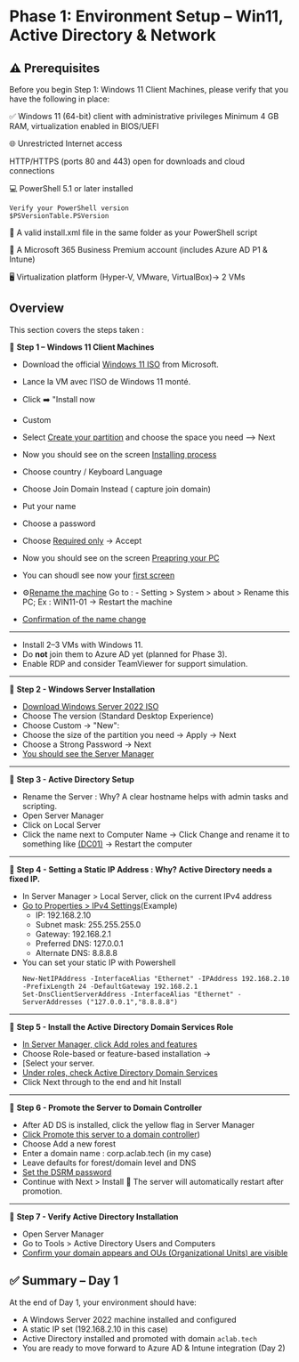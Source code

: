 # Phase 1: Environment Setup – Win11, Active Directory & Network


## ⚠️ Prerequisites
Before you begin Step 1: Windows 11 Client Machines, please verify that you have the following in place:

✅ Windows 11 (64-bit) client with administrative privileges
     Minimum 4 GB RAM, virtualization enabled in BIOS/UEFI

🌐 Unrestricted Internet access

HTTP/HTTPS (ports 80 and 443) open for downloads and cloud connections

💻 PowerShell 5.1 or later installed
```
Verify your PowerShell version
$PSVersionTable.PSVersion
```
📄 A valid install.xml file in the same folder as your PowerShell script

🔐 A Microsoft 365 Business Premium account (includes Azure AD P1 & Intune)

🖥️ Virtualization platform (Hyper-V, VMware, VirtualBox)-> 2 VMs

## Overview
This section covers the steps taken :

🔴 **Step 1 – Windows 11 Client Machines**

   - Download the official [Windows 11 ISO](https://www.microsoft.com/en-us/software-download/windows11) from Microsoft.
   - Lance la VM avec l’ISO de Windows 11 monté.
   - Click ➡️ "Install now
   - Custom
   - Select [Create your partition](https://github.com/AliChoukatli/CyberShield-Enterprise/blob/main/Screenshots/Day1_Installation_AD/Create_Partition.png) and choose the space you need --> Next
   - Now you should see on the screen [Installing process](https://github.com/AliChoukatli/CyberShield-Enterprise/blob/main/Screenshots/Day1_Installation_AD/Installing_Win11.png)
   - Choose country / Keyboard Language
   - Choose Join Domain Instead ( capture join domain)
   - Put your name
   - Choose a password
   - Choose [Required only](https://github.com/AliChoukatli/CyberShield-Enterprise/blob/main/Screenshots/Day1_Installation_AD/Required%20only.png) -> Accept 
   - Now you should see on the screen [Preapring your PC](https://github.com/AliChoukatli/CyberShield-Enterprise/blob/main/Screenshots/Day1_Installation_AD/preparing%20pc.png)

   - You can shoudl see now your [first screen](https://github.com/AliChoukatli/CyberShield-Enterprise/blob/main/Screenshots/Day1_Installation_AD/win11_first_screen.png)
   -  ⚙️[Rename the machine](https://github.com/AliChoukatli/CyberShield-Enterprise/blob/main/Screenshots/Day1_Installation_AD/rename_win11.png)
          Go to : 
          - Setting > System > about > Rename this PC; Ex : WIN11-01  -> Restart the machine 
   
   -  [Confirmation of the name change](https://github.com/AliChoukatli/CyberShield-Enterprise/blob/main/Screenshots/Day1_Installation_AD/rename_confirmation.png)

---

   - Install 2–3 VMs with Windows 11.
   - Do **not** join them to Azure AD yet (planned for Phase 3).
   - Enable RDP and consider TeamViewer for support simulation.

---
🔴 **Step 2 - Windows Server Installation**

   - [Download Windows Server 2022 ISO](https://www.microsoft.com/fr-fr/evalcenter/download-windows-server-2022)
   - Choose The version (Standard Desktop Experience)
   - Choose Custom → "New":
   - Choose the size of the partition you need -> Apply -> Next
   - Choose a Strong Password -> Next
   - [You should see the Server Manager](https://github.com/AliChoukatli/SecureIT-for-SMB/blob/main/Screenshots/Day1_Installation_AD/win_serv_1st_screen.png)
---
     
🔴 **Step 3 - Active Directory Setup**

   - Rename the Server : Why? A clear hostname helps with admin tasks and scripting.
   - Open Server Manager
   - Click on Local Server
   - Click the name next to Computer Name -> Click Change and rename it to something like [(DC01)](https://github.com/AliChoukatli/SecureIT-for-SMB/blob/main/Screenshots/Day1_Installation_AD/Capture_name.png)
     -> Restart the computer 
---
     
🔴 **Step 4 - Setting a Static IP Address : Why? Active Directory needs a fixed IP.**

   - In Server Manager > Local Server, click on the current IPv4 address
   - [Go to Properties > IPv4 Settings](https://github.com/AliChoukatli/CyberShield-Enterprise/blob/main/Screenshots/Day1_Installation_AD/Set_ip.png)(Example)
     - IP: 192.168.2.10
     - Subnet mask: 255.255.255.0
     - Gateway: 192.168.2.1
     - Preferred DNS: 127.0.0.1 
     - Alternate DNS: 8.8.8.8
   - You can set your static IP with Powershell
     ```
     New-NetIPAddress -InterfaceAlias "Ethernet" -IPAddress 192.168.2.10 -PrefixLength 24 -DefaultGateway 192.168.2.1
     Set-DnsClientServerAddress -InterfaceAlias "Ethernet" -ServerAddresses ("127.0.0.1","8.8.8.8")
     ```
---

 🔴 **Step 5 - Install the Active Directory Domain Services Role**
 
   - [In Server Manager, click Add roles and features](https://github.com/AliChoukatli/CyberShield-Enterprise/blob/main/Screenshots/Day1_Installation_AD/AD_add_role.png)
   - Choose Role-based or feature-based installation ->
   - [Select your server.
   - [Under roles, check Active Directory Domain Services](https://github.com/AliChoukatli/SecureIT-for-SMB/blob/main/Screenshots/Day1_Installation_AD/select_ADDS.png)
   - Click Next through to the end and hit Install
---

 🔴 **Step 6 - Promote the Server to Domain Controller**

   - After AD DS is installed, click the yellow flag in Server Manager
   - [Click Promote this server to a domain controller](https://github.com/AliChoukatli/CyberShield-Enterprise/blob/main/Screenshots/Day1_Installation_AD/Promote_server.png))
   - Choose Add a new forest
   - Enter a domain name : corp.aclab.tech (in my case)
   - Leave defaults for forest/domain level and DNS
   - [Set the DSRM password](https://github.com/AliChoukatli/CyberShield-Enterprise/blob/main/Screenshots/Day1_Installation_AD/Domain%20controller.png)
   - Continue with Next > Install
🔁 The server will automatically restart after promotion.
---

🔴 **Step 7 - Verify Active Directory Installation**

   - Open Server Manager
   - Go to Tools > Active Directory Users and Computers
   - [Confirm your domain appears and OUs (Organizational Units) are visible](https://github.com/AliChoukatli/CyberShield-Enterprise/blob/main/Screenshots/Day1_Installation_AD/AD_verification.png)


## ✅ Summary – Day 1
At the end of Day 1, your environment should have:
- A Windows Server 2022 machine installed and configured
- A static IP set (192.168.2.10 in this case)
- Active Directory installed and promoted with domain `aclab.tech`
- You are ready to move forward to Azure AD & Intune integration (Day 2)

